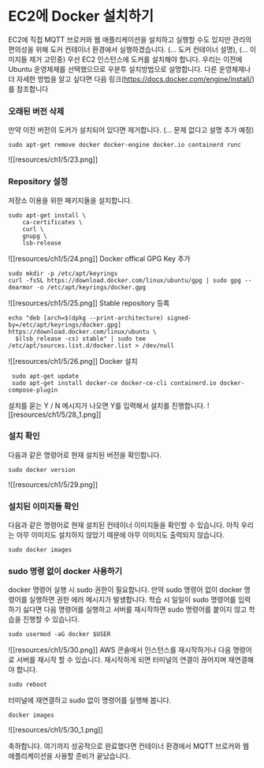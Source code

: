 
# EC2에 Docker 설치하기

EC2에 직접 MQTT 브로커와 웹 애플리케이션을 설치하고 실행할 수도 있지만 관리의 편의성을 위해 도커 컨테이너 환경에서 실행하겠습니다. (... 도커 컨테이너 설명), (... 이미지들 제거  고민중) 
우선 EC2 인스턴스에 도커를 설치해야 합니다. 우리는 이전에 Ubuntu 운영체제를 선택했으므로 우분투 설치방법으로 설명합니다. 다른 운영체제나 더 자세한 방법을 알고 싶다면 다음 링크(https://docs.docker.com/engine/install/)를 참조합니다


### 오래된 버전 삭제
만약 이전 버전의 도커가 설치되어 있다면 제거합니다. (... 문제 없다고 설명 추가 예정)
```
sudo apt-get remove docker docker-engine docker.io containerd runc
```

![[resources/ch1/5/23.png]]
### Repository 설정
저장소 이용을 위한 패키지들을 설치합니다.
```
sudo apt-get install \
    ca-certificates \
    curl \
    gnupg \
    lsb-release
```
![[resources/ch1/5/24.png]]
Docker offical GPG Key 추가
```
sudo mkdir -p /etc/apt/keyrings 
curl -fsSL https://download.docker.com/linux/ubuntu/gpg | sudo gpg --dearmor -o /etc/apt/keyrings/docker.gpg
```
![[resources/ch1/5/25.png]]
Stable repository 등록 
```
echo "deb [arch=$(dpkg --print-architecture) signed-by=/etc/apt/keyrings/docker.gpg] https://download.docker.com/linux/ubuntu \
  $(lsb_release -cs) stable" | sudo tee /etc/apt/sources.list.d/docker.list > /dev/null
```
![[resources/ch1/5/26.png]]
Docker 설치
```
 sudo apt-get update
 sudo apt-get install docker-ce docker-ce-cli containerd.io docker-compose-plugin
```
설치를 묻는 Y / N 메시지가 나오면 Y를 입력해서 설치를 진행합니다.
![[resources/ch1/5/28_1.png]]
### 설치 확인
다음과 같은 명령어로 현재 설치된 버전을 확인합니다.
```
sudo docker version
```
![[resources/ch1/5/29.png]]

### 설치된 이미지들 확인
다음과 같은 명령어로 현재 설치된 컨테이너 이미지들을 확인할 수 있습니다. 아직 우리는 아무 이미지도 설치하지 않았기 때문에 아무 이미지도 출력되지 않습니다.
```
sudo docker images
```

### sudo 명령 없이 docker 사용하기
docker 명령어 실행 시 sudo 권한이 필요합니다. 만약 sudo 명령어 없이 docker 명령어를 실행하면 권한 에러 메시지가 발생합니다. 학습 시 일일이 sudo 명령어를 입력하기 싫다면 다음 명령어를 실행하고 서버를 재시작하면 sudo 명령어를 붙이지 않고 학습을 진행할 수 있습니다.
```
sudo usermod -aG docker $USER
```
![[resources/ch1/5/30.png]]
AWS 콘솔에서 인스턴스를 재시작하거나 다음 명령어로 서버를 재시작 할 수 있습니다. 재시작하게 되면 터미널의 연결이 끊어지며 재연결해야 합니다.
```
sudo reboot
```

터미널에 재연결하고 sudo 없이 명령어를 실행해 봅니다. 
```
docker images
```

![[resources/ch1/5/30_1.png]]

축하합니다. 여기까지 성공적으로 완료했다면 컨테이너 환경에서 MQTT 브로커와 웹 애플리케이션을 사용할 준비가 끝났습니다.

